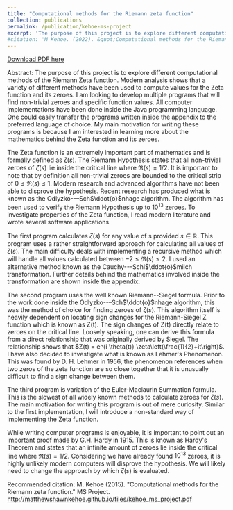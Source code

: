 ```yaml
---
title: "Computational methods for the Riemann zeta function"
collection: publications
permalink: /publication/kehoe-ms-project
excerpt: 'The purpose of this project is to explore different computational methods of the Riemann Zeta function. Modern analysis shows that a variety of different methods have been used to compute values for the Zeta function and its zeroes. I am looking to develop multiple programs that will find non-trivial zeroes and specific function values. All computer implementations have been done inside the Java programming language. One could easily transfer the programs written inside the appendix to the preferred language of choice. My main motivation for writing these programs is because I am interested in learning more about the mathematics behind the Zeta function and its zeroes.'
#citation: 'M Kehoe. (2022). &quot;Computational methods for the Riemann zeta function.&quot; <i>MS Project</i>.'
---
```


[Download PDF here](http://matthewshawnkehoe.github.io/files/kehoe_ms_project.pdf)

Abstract: The purpose of this project is to explore different computational methods of the Riemann Zeta function. Modern analysis shows that a variety of different methods have been used to compute values for the Zeta function and its zeroes. I am looking to develop multiple programs that will find non-trivial zeroes and specific function values. All computer implementations have been done inside the Java programming language. One could easily transfer the programs written inside the appendix to the preferred language of choice. My main motivation for writing these programs is because I am interested in learning more about the mathematics behind the Zeta function and its zeroes.

The Zeta function is an extremely important part of mathematics and is formally defined as $\zeta(s)$. The Riemann Hypothesis states that all non-trivial zeroes of $\zeta(s)$ lie inside the critical line where $\Re(s) = 1/2$. It is important to note that by definition all non-trivial zeroes are bounded to the critical strip of ${0}\leq{\Re}(s)\leq{1}$. Modern research and advanced algorithms have not been able to disprove the hypothesis. Recent research has produced what is known as the Odlyzko--–Sch$\ddot{o}$nhage algorithm. The algorithm has been used to verify the Riemann Hypothesis up to $10^{13}$ zeroes. To investigate properties of the Zeta function, I read modern literature and wrote several software applications.

The first program calculates $\zeta(s)$ for any value of s provided $s\in\mathbb{R}$. This program uses a rather straightforward approach for calculating all values of $\zeta(s)$. The main difficulty deals with implementing a recursive method which will handle all values calculated between ${-2}\leq{\Re}(s)\leq{2}$. I used an alternative method known as the Cauchy--–Schl$\ddot{o}$milch transformation. Further details behind the mathematics involved inside the transformation are shown inside the appendix.

The second program uses the well known Riemann--Siegel formula. Prior to the work done inside the Odlyzko--–Sch$\ddot{o}$nhage algorithm, this was the method of choice for finding zeroes of $\zeta(s)$. This algorithm itself is heavily dependent on locating sign changes for the Riemann-Siegel Z function which is known as Z(t). The sign changes of Z(t) directly relate to zeroes on the critical line. Loosely speaking, one can derive this formula from a direct relationship that was originally derived by Siegel. The relationship shows that $Z(t) = e^{i \theta(t)} \zeta\left(\frac{1}{2}+it\right)$. I have also decided to investigate what is known as Lehmer's Phenomenon. This was found by D. H. Lehmer in 1956, the phenomenon references when two zeros of the zeta function are so close together that it is unusually difficult to find a sign change between them.

The third program is variation of the Euler-Maclaurin Summation formula. This is the slowest of all widely known methods to calculate zeroes for $\zeta(s)$. The main motivation for writing this program is out of mere curiosity. Similar to the first implementation, I will introduce a non-standard way of implementing the Zeta function.

While writing computer programs is enjoyable, it is important to point out an important proof made by G.H. Hardy in 1915. This is known as Hardy's Theorem and states that an infinite amount of zeroes lie inside the critical line where $\Re(s) = 1/2$. Considering we have already found $10^{13}$ zeroes, it is highly unlikely modern computers will disprove the hypothesis. We will likely need to change the approach by which $\zeta(s)$ is evaluated.

Recommended citation: M. Kehoe (2015). "Computational methods for the Riemann zeta function." MS Project. http://matthewshawnkehoe.github.io/files/kehoe_ms_project.pdf

